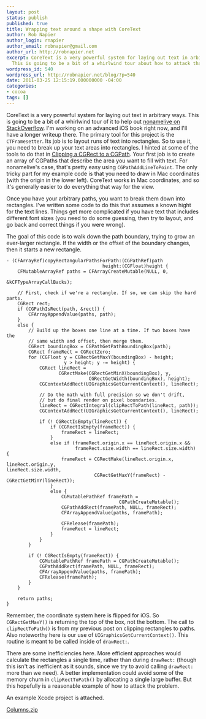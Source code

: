 ```yaml
---
layout: post
status: publish
published: true
title: Wrapping text around a shape with CoreText
author: Rob Napier
author_login: rnapier
author_email: robnapier@gmail.com
author_url: http://robnapier.net
excerpt: CoreText is a very powerful system for laying out text in arbitrary way.
  This is going to be a bit of a whirlwind tour about how to attack that with CTFramesetter.
wordpress_id: 540
wordpress_url: http://robnapier.net/blog/?p=540
date: 2011-03-25 12:15:19.000000000 -04:00
categories:
- cocoa
tags: []
---
```

CoreText is a very powerful system for laying out text in arbitrary ways. This is going to be a bit of a whirlwind tour of it to help out [nonamelive on StackOverflow](http://stackoverflow.com/questions/5284516/how-can-i-draw-image-with-text-wrapping-on-ios).</a> I'm working on an advanced iOS book right now, and I'll have a longer writeup there.
<a id="more"></a><a id="more-540"></a>The primary tool for this project is the `CTFramesetter`. Its job is to layout runs of text into rectangles. So to use it, you need to break up your text areas into rectangles. I hinted at some of the tools to do that in [Clipping a CGRect to a CGPath](http://robnapier.net/blog/clipping-cgrect-cgpath-531). Your first job is to create an array of CGPaths that describe the area you want to fill with text. For nonamelive's case, that's pretty easy using `CGPathAddLineToPoint`. The only tricky part for my example code is that you need to draw in Mac coordinates (with the origin in the lower left). CoreText works in Mac coordinates, and so it's generally easier to do everything that way for the view.

Once you have your arbitrary paths, you want to break them down into rectangles. I've written some code to do this that assumes a known hight for the text lines. Things get more complicated if you have text that includes different font sizes (you need to do some guessing, then try to layout, and go back and correct things if you were wrong).

The goal of this code is to walk down the path boundary, trying to grow an ever-larger rectangle. If the width or the offset of the boundary changes, then it starts a new rectangle.

    - (CFArrayRef)copyRectangularPathsForPath:(CGPathRef)path 
                                       height:(CGFloat)height {
		CFMutableArrayRef paths = CFArrayCreateMutable(NULL, 0, 
                                                       &kCFTypeArrayCallBacks);

		// First, check if we're a rectangle. If so, we can skip the hard parts.
		CGRect rect;
		if (CGPathIsRect(path, &rect)) {
			CFArrayAppendValue(paths, path);
		}
		else {
			// Build up the boxes one line at a time. If two boxes have the 
            // same width and offset, then merge them.
			CGRect boundingBox = CGPathGetPathBoundingBox(path);
			CGRect frameRect = CGRectZero;
			for (CGFloat y = CGRectGetMaxY(boundingBox) - height; 
                         y > height; y -= height) {
				CGRect lineRect =
                       CGRectMake(CGRectGetMinX(boundingBox), y, 
                                  CGRectGetWidth(boundingBox), height);
				CGContextAddRect(UIGraphicsGetCurrentContext(), lineRect);
				
                // Do the math with full precision so we don't drift, 
                // but do final render on pixel boundaries.
				lineRect = CGRectIntegral(clipRectToPath(lineRect, path));
				CGContextAddRect(UIGraphicsGetCurrentContext(), lineRect);

				if (! CGRectIsEmpty(lineRect)) {
					if (CGRectIsEmpty(frameRect)) {
						frameRect = lineRect;
					}
					else if (frameRect.origin.x == lineRect.origin.x && 
                             frameRect.size.width == lineRect.size.width) {
						frameRect = CGRectMake(lineRect.origin.x,                                                                                       											   lineRect.origin.y,                                                                                         											   lineRect.size.width, 
                                    CGRectGetMaxY(frameRect) - CGRectGetMinY(lineRect));
					}
					else {
						CGMutablePathRef framePath =
                                             CGPathCreateMutable();
						CGPathAddRect(framePath, NULL, frameRect);
						CFArrayAppendValue(paths, framePath);

						CFRelease(framePath);
						frameRect = lineRect;
					}
				}
			}
			
			if (! CGRectIsEmpty(frameRect))	{
				CGMutablePathRef framePath = CGPathCreateMutable();
				CGPathAddRect(framePath, NULL, frameRect);
				CFArrayAppendValue(paths, framePath);
				CFRelease(framePath);
			}			
		}

		return paths;
	}

Remember, the coordinate system here is flipped for iOS. So `CGRectGetMaxY()` is returning the top of the box, not the bottom. The call to `clipRectToPath()` is from my previous post on clipping rectangles to paths. Also noteworthy here is our use of `UIGraphicsGetCurrentContext()`. This routine is meant to be called inside of `drawRect:`.

There are some inefficiencies here. More efficient approaches would calculate the rectangles a single time, rather than during `drawRect:` (though this isn't as inefficient as it sounds, since we try to avoid calling `drawRect:` more than we need). A better implementation could avoid some of the memory churn in `clipRectToPath()` by allocating a single large buffer. But this hopefully is a reasonable example of how to attack the problem.

An example Xcode project is attached.

<a href='http://robnapier.net/blog/wp-content/uploads/2011/03/Columns.zip'>Columns.zip</a>
